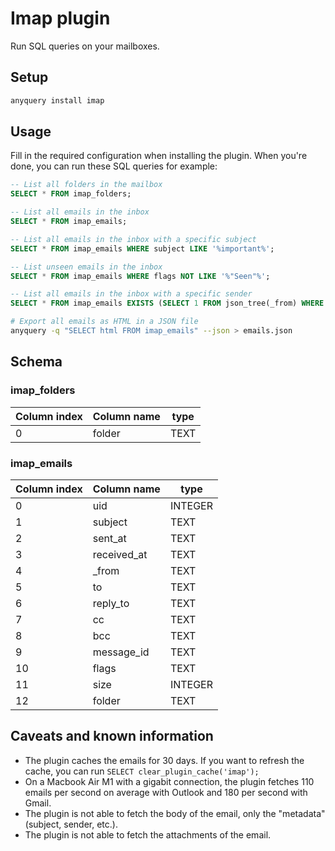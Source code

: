 # Imap plugin

Run SQL queries on your mailboxes.

## Setup

```bash
anyquery install imap
```

## Usage

Fill in the required configuration when installing the plugin. When you're done, you can run these SQL queries for example:

```sql
-- List all folders in the mailbox
SELECT * FROM imap_folders;

-- List all emails in the inbox
SELECT * FROM imap_emails;

-- List all emails in the inbox with a specific subject
SELECT * FROM imap_emails WHERE subject LIKE '%important%';

-- List unseen emails in the inbox
SELECT * FROM imap_emails WHERE flags NOT LIKE '%"Seen"%';

-- List all emails in the inbox with a specific sender
SELECT * FROM imap_emails EXISTS (SELECT 1 FROM json_tree(_from) WHERE key = 'email' AND value = '<the sender email');

```

```bash
# Export all emails as HTML in a JSON file
anyquery -q "SELECT html FROM imap_emails" --json > emails.json
```

## Schema

### imap_folders

| Column index | Column name | type |
| ------------ | ----------- | ---- |
| 0            | folder      | TEXT |

### imap_emails

| Column index | Column name | type    |
| ------------ | ----------- | ------- |
| 0            | uid         | INTEGER |
| 1            | subject     | TEXT    |
| 2            | sent_at     | TEXT    |
| 3            | received_at | TEXT    |
| 4            | _from       | TEXT    |
| 5            | to          | TEXT    |
| 6            | reply_to    | TEXT    |
| 7            | cc          | TEXT    |
| 8            | bcc         | TEXT    |
| 9            | message_id  | TEXT    |
| 10           | flags       | TEXT    |
| 11           | size        | INTEGER |
| 12           | folder      | TEXT    |

## Caveats and known information

- The plugin caches the emails for 30 days. If you want to refresh the cache, you can run `SELECT clear_plugin_cache('imap');`
- On a Macbook Air M1 with a gigabit connection, the plugin fetches 110 emails per second on average with Outlook and 180 per second with Gmail.
- The plugin is not able to fetch the body of the email, only the "metadata" (subject, sender, etc.).
- The plugin is not able to fetch the attachments of the email.
